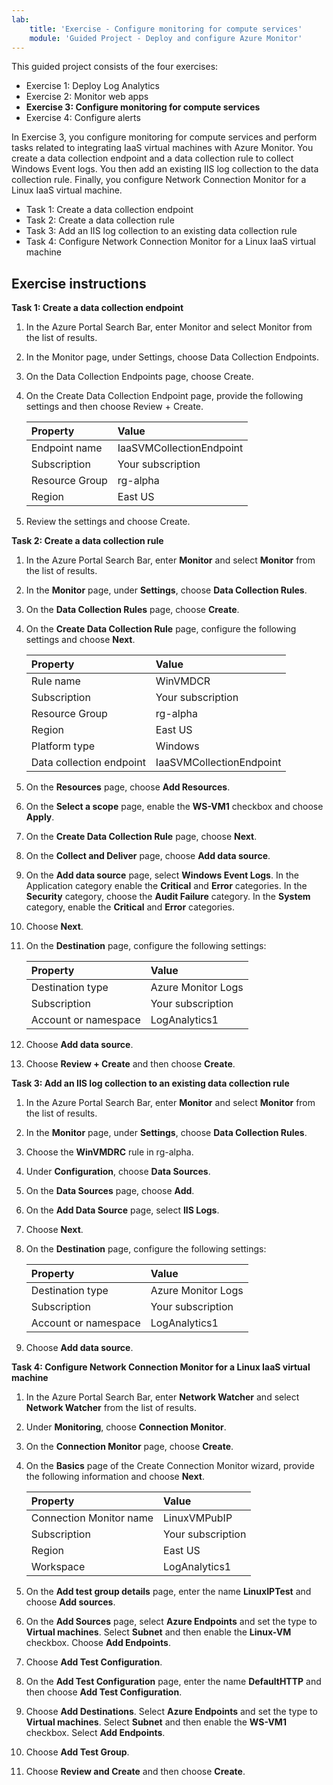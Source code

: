 ```yaml
---
lab:
    title: 'Exercise - Configure monitoring for compute services'
    module: 'Guided Project - Deploy and configure Azure Monitor'
---
```


This guided project consists of the four exercises:

- Exercise 1: Deploy Log Analytics
- Exercise 2: Monitor web apps
- **Exercise 3: Configure monitoring for compute services**
- Exercise 4: Configure alerts

In Exercise 3, you configure monitoring for compute services and perform tasks related to integrating IaaS virtual machines with Azure Monitor.
You create a data collection endpoint and a data collection rule to collect Windows Event logs. You then add an existing IIS log collection to the data collection rule. Finally, you configure Network Connection Monitor for a Linux IaaS virtual machine.

- Task 1: Create a data collection endpoint
- Task 2: Create a data collection rule
- Task 3: Add an IIS log collection to an existing data collection rule
- Task 4: Configure Network Connection Monitor for a Linux IaaS virtual machine

## Exercise instructions

**Task 1: Create a data collection endpoint**

1. In the Azure Portal Search Bar, enter Monitor and select Monitor from the list of results.
1. In the Monitor page, under Settings, choose Data Collection Endpoints.
1. On the Data Collection Endpoints page, choose Create.
1. On the Create Data Collection Endpoint page, provide the following settings and then choose Review + Create.

    | Property | Value    |
    |:---------|:---------|
    | Endpoint name  | IaaSVMCollectionEndpoint   |
    | Subscription	| Your subscription  |
    | Resource Group	| rg-alpha  |
    | Region	| East US  |

5. Review the settings and choose Create.


**Task 2: Create a data collection rule**

1. In the Azure Portal Search Bar, enter **Monitor** and select **Monitor** from the list of results.
1. In the **Monitor** page, under **Settings**, choose **Data Collection Rules**.
1. On the **Data Collection Rules** page, choose **Create**.
1. On the **Create Data Collection Rule** page, configure the following settings and choose **Next**.

    | Property | Value    |
    |:---------|:---------|
    | Rule name  | WinVMDCR   |
    | Subscription  | Your subscription   |
    | Resource Group	| rg-alpha  |
    | Region	| East US  |
    | Platform type	| Windows  |
    | Data collection endpoint 	| IaaSVMCollectionEndpoint   |

5. On the **Resources** page, choose **Add Resources**.
1. On the **Select a scope** page, enable the **WS-VM1** checkbox and choose **Apply**.
1. On the **Create Data Collection Rule** page, choose **Next**.
1. On the **Collect and Deliver** page, choose **Add data source**.
1. On the **Add data source** page, select **Windows Event Logs**. In the Application category enable the **Critical** and **Error** categories. In the **Security** category, choose the **Audit Failure** category. In the **System** category, enable the **Critical** and **Error** categories. 
1. Choose **Next**.
1. On the **Destination** page, configure the following settings:

    | Property | Value    |
    |:---------|:---------|
    | Destination type  | Azure Monitor Logs   |
    | Subscription  | Your subscription   |
    | Account or namespace	| LogAnalytics1  |

12. Choose **Add data source**.
1. Choose **Review + Create** and then choose **Create**.


**Task 3: Add an IIS log collection to an existing data collection rule**

1. In the Azure Portal Search Bar, enter **Monitor** and select **Monitor** from the list of results.
1. In the **Monitor** page, under **Settings**, choose **Data Collection Rules**.
1. Choose the **WinVMDRC** rule in rg-alpha.
1. Under **Configuration**, choose **Data Sources**.
1. On the **Data Sources** page, choose **Add**.
1. On the **Add Data Source** page, select **IIS Logs**.
1. Choose **Next**.
1. On the **Destination** page, configure the following settings:

    | Property | Value    |
    |:---------|:---------|
    | Destination type  | Azure Monitor Logs   |
    | Subscription  | Your subscription   |
    | Account or namespace	| LogAnalytics1  |

9. Choose **Add data source**.

**Task 4: Configure Network Connection Monitor for a Linux IaaS virtual machine**

1. In the Azure Portal Search Bar, enter **Network Watcher** and select **Network Watcher** from the list of results.
1. Under **Monitoring**, choose **Connection Monitor**.
1. On the **Connection Monitor** page, choose **Create**.
1. On the **Basics** page of the Create Connection Monitor wizard, provide the following information and choose **Next**.

    | Property | Value    |
    |:---------|:---------|
    | Connection Monitor name  | LinuxVMPubIP   |
    | Subscription  | Your subscription   |
    | Region	| East US  |
    | Workspace	| LogAnalytics1  |

5. On the **Add test group details** page, enter the name **LinuxIPTest** and choose **Add sources**.
1. On the **Add Sources** page, select **Azure Endpoints** and set the type to **Virtual machines**. Select **Subnet** and then enable the **Linux-VM** checkbox. Choose **Add Endpoints**.
1. Choose **Add Test Configuration**. 
1. On the **Add Test Configuration** page, enter the name **DefaultHTTP** and then choose **Add Test Configuration**.
1. Choose **Add Destinations**. Select **Azure Endpoints** and set the type to **Virtual machines**. Select **Subnet** and then enable the **WS-VM1** checkbox. Select **Add Endpoints**.
1. Choose **Add Test Group**.
1. Choose **Review and Create** and then choose **Create**.